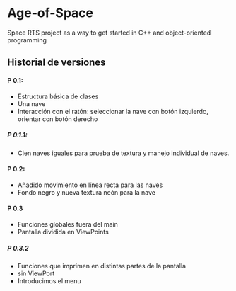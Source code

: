 # Age-of-Space

Space RTS project as a way to get started in C++ and object-oriented programming

## Historial de versiones

#### P 0.1:
- Estructura básica de clases
- Una nave
- Interacción con el ratón: seleccionar la nave con botón izquierdo, orientar con botón derecho

##### P 0.1.1:
- Cien naves iguales para prueba de textura y manejo individual de naves.

#### P 0.2:
- Añadido movimiento en línea recta para las naves
- Fondo negro y nueva textura neón para la nave

#### P 0.3
- Funciones globales fuera del main
- Pantalla dividida en ViewPoints
##### P 0.3.2
- Funciones que imprimen en distintas partes de la pantalla
- sin ViewPort
- Introducimos el menu
